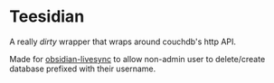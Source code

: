 # Teesidian

A really *dirty* wrapper that wraps around couchdb's http API.

Made for [obsidian-livesync](https://github.com/vrtmrz/obsidian-livesync) to allow non-admin user to delete/create database prefixed with their username.

